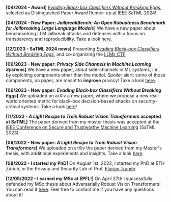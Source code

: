 **[04/2024 - Award]** *[Evading Black-box Classifiers Without Breaking Eggs](https://arxiv.org/abs/2306.02895)*, selected as Distinguished Paper Award Runner-up at IEEE SaTML 2024!

**[04/2024 - New Paper: *JailbreakBench: An Open Robustness Benchmark for Jailbreaking Large Language Models*]** We have a new paper about benchmarking LLM jailbreak attacks and defenses with a focus on transparency and reproducibility. Take a look [here](https://arxiv.org/abs/2404.01318).

**[12/2023 - SaTML 2024 news]** Presenting *[Evading Black-box Classifiers Without Breaking Eggs](https://arxiv.org/abs/2306.02895)*, and co-organizing the [LLMs CTF](https://ctf.spylab.ai).

**[06/2023 - New paper: *Privacy Side Channels in Machine Learning Systems*]**  We have a new paper, about side-channels in ML *systems*, i.e., by exploiting components other than the model. Spoiler alert: some of those components, on paper, are meant to **improve** privacy! Take a look [here](https://arxiv.org/abs/2309.05610).

**[06/2023 - New paper: *Evading Black-box Classifiers Without Breaking Eggs*]**  We uploaded on arXiv a new paper, where we propose a new real-world oriented metric for black-box decision-based attacks on security-critical systems. Take a look [here](https://arxiv.org/abs/2306.02895)!

**[11/2022 - *A Light Recipe to Train Robust Vision Transformers* accepted at SaTML]** The paper derived from my master thesis was accepted at the [IEEE Conference on Secure and Trustworthy Machine Learning](https://satml.org) (SaTML 2023).

**[09/2022 - New paper: *A Light Recipe to Train Robust Vision Transformers*]**  We uploaded on arXiv the paper derived from my Master's thesis, with additional experiments and insights. Take a look [here](https://arxiv.org/abs/2209.07399).

**[08/2022 - I started my PhD]** On August 1st, 2022, I started my PhD at ETH Zürich, in the Privacy and Security Lab of Prof. [Florian Tramèr](https://floriantramer.com).

**[12/05/2022 - I earned my MSc at EPFL!]** On April 27th I successfully defended my MSc thesis about Adversarially Robust Vision Transformers! You can read it [here](/publication/thesis/). Feel free to contact me if you have any questions about it!
